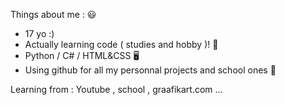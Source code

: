 Things about me  : 😃

- 17 yo :)
- Actually learning code ( studies and hobby )! 📖
- Python / C# / HTML&CSS 🖥️
- Using github for all my personnal projects and school ones 🏫

Learning from : Youtube , school , graafikart.com ... 
